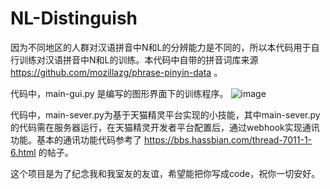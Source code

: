 # NL-Distinguish

因为不同地区的人群对汉语拼音中N和L的分辨能力是不同的，所以本代码用于自行训练对汉语拼音中N和L的训练。本代码中自带的拼音词库来源 https://github.com/mozillazg/phrase-pinyin-data 。

代码中，main-gui.py 是编写的图形界面下的训练程序。
![image](https://github.com/alipeach2012/NL-Distinguish/tree/master/imgs/gui.png)

代码中，main-sever.py为基于天猫精灵平台实现的小技能，其中main-sever.py的代码需在服务器运行，在天猫精灵开发者平台配置后，通过webhook实现通讯功能。基本的通讯功能代码参考了
https://bbs.hassbian.com/thread-7011-1-6.html 的帖子。

这个项目是为了纪念我和我室友的友谊，希望能把你写成code，祝你一切安好。

